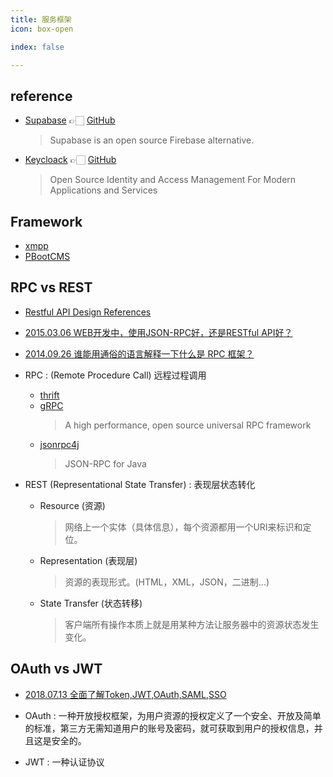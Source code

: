 ```yaml
---
title: 服务框架
icon: box-open

index: false

---
```


<!-- more -->

## reference

- [Supabase](https://supabase.com) 👉🏻 [GitHub](https://github.com/supabase/supabase)
    > Supabase is an open source Firebase alternative.
- [Keycloack](https://www.keycloak.org) 👉🏻 [GitHub](https://github.com/keycloak/keycloak)
    > Open Source Identity and Access Management For Modern Applications and Services

## Framework

- [xmpp](https://xmpp.org/)
- [PBootCMS](https://pbootcms.com)

## RPC vs REST

- [Restful API Design References](https://github.com/aisuhua/restful-api-design-references)
- [2015.03.06 WEB开发中，使用JSON-RPC好，还是RESTful API好？](https://www.zhihu.com/question/28570307)
- [2014.09.26 谁能用通俗的语言解释一下什么是 RPC 框架？](https://www.zhihu.com/question/25536695)

- RPC : (Remote Procedure Call) 远程过程调用
    * [thrift](https://github.com/apache/thrift)
    * [gRPC](https://github.com/grpc)
        > A high performance, open source universal RPC framework
    * [jsonrpc4j](https://github.com/briandilley/jsonrpc4j)
        > JSON-RPC for Java

- REST (Representational State Transfer) : 表现层状态转化  
    * Resource (资源) 
        > 网络上一个实体（具体信息），每个资源都用一个URI来标识和定位。 
    * Representation (表现层)
        > 资源的表现形式。(HTML，XML，JSON，二进制...) 
    * State Transfer (状态转移) 
        > 客户端所有操作本质上就是用某种方法让服务器中的资源状态发生变化。

## OAuth vs JWT

- [2018.07.13 全面了解Token,JWT,OAuth,SAML,SSO](https://zhuanlan.zhihu.com/p/38942172)

- OAuth : 一种开放授权框架，为用户资源的授权定义了一个安全、开放及简单的标准，第三方无需知道用户的账号及密码，就可获取到用户的授权信息，并且这是安全的。
- JWT : 一种认证协议